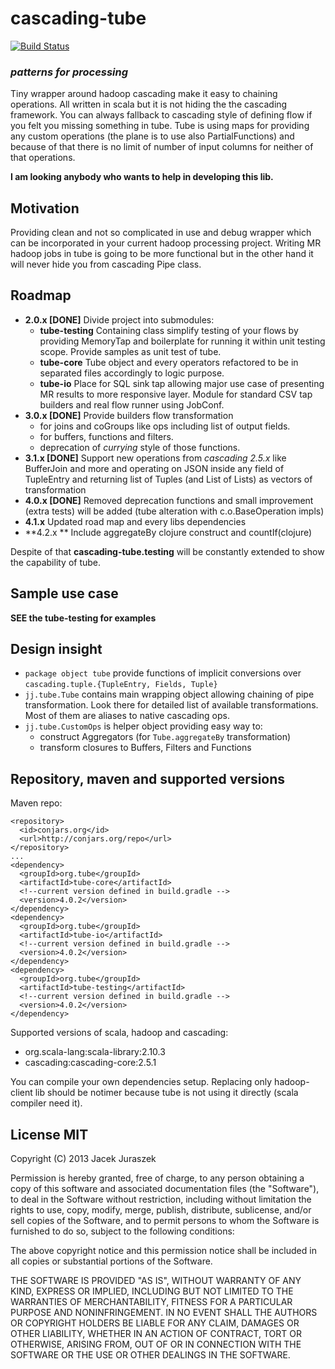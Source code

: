 cascading-tube
==============
[![Build Status](https://travis-ci.org/jjuraszek/cascading-tube.svg?branch=gradlew)](https://travis-ci.org/jjuraszek/cascading-tube)
### *patterns for processing* ###

Tiny wrapper around hadoop cascading make it easy to chaining operations. All written in scala but it is not hiding the the cascading framework. You can always fallback to cascading style of defining flow if you felt you missing something in tube. Tube is using maps for providing any custom operations (the plane is to use also PartialFunctions) and because of that there is no limit of number of input columns for neither of that operations. 

**I am looking anybody who wants to help in developing this lib.**

## Motivation ##

Providing clean and not so complicated in use and debug wrapper which can be incorporated in your current hadoop processing project.
Writing MR hadoop jobs in tube is going to be more functional but in the other hand it will never hide you from cascading Pipe class.

## Roadmap ##
- **2.0.x [DONE]** Divide project into submodules:
  - **tube-testing** Containing class simplify testing of your flows by providing MemoryTap and boilerplate for running it within unit testing scope. Provide samples as unit test of tube.
  - **tube-core** Tube object and every operators refactored to be in separated files accordingly to logic purpose.
  - **tube-io** Place for SQL sink tap allowing major use case of presenting MR results to more responsive layer. Module for standard CSV tap builders and real flow runner using JobConf.
- **3.0.x [DONE]** Provide builders flow transformation
  - for joins and coGroups like ops including list of output fields.
  - for buffers, functions and filters.
  - deprecation of _currying_ style of those functions.
- **3.1.x [DONE]** Support new operations from *cascading 2.5.x* like BufferJoin and more and operating on JSON inside any field of TupleEntry and returning list of Tuples (and List of Lists) as vectors of transformation
- **4.0.x [DONE]** Removed deprecation functions and small improvement (extra tests) will be added (tube alteration with c.o.BaseOperation impls)
- **4.1.x** Updated road map and every libs dependencies
- **4.2.x ** Include aggregateBy clojure construct and countIf(clojure)

Despite of that **cascading-tube.testing** will be constantly extended to show the capability of tube.

## Sample use case ##
**SEE the tube-testing for examples**

## Design insight ##
* ```package object tube``` provide functions of implicit conversions over ```cascading.tuple.{TupleEntry, Fields, Tuple}```
* ```jj.tube.Tube``` contains main wrapping object allowing chaining of pipe transformation. Look there for detailed list of available transformations. Most of them are aliases to native cascading ops.
* ```jj.tube.CustomOps``` is helper object providing easy way to: 
  + construct Aggregators (for ```Tube.aggregateBy``` transformation)
  + transform closures to Buffers, Filters and Functions

## Repository, maven and supported versions ##
Maven repo: 
```
<repository>
  <id>conjars.org</id>
  <url>http://conjars.org/repo</url>
</repository>
...
<dependency>
  <groupId>org.tube</groupId>
  <artifactId>tube-core</artifactId>
  <!--current version defined in build.gradle -->
  <version>4.0.2</version>
</dependency>
<dependency>
  <groupId>org.tube</groupId>
  <artifactId>tube-io</artifactId>
  <!--current version defined in build.gradle -->
  <version>4.0.2</version>
</dependency>
<dependency>
  <groupId>org.tube</groupId>
  <artifactId>tube-testing</artifactId>
  <!--current version defined in build.gradle -->
  <version>4.0.2</version>
</dependency>
```

Supported versions of scala, hadoop and cascading:
* org.scala-lang:scala-library:2.10.3
* cascading:cascading-core:2.5.1

You can compile your own dependencies setup. Replacing only hadoop-client lib should be notimer because tube is not using it directly (scala compiler need it).

## License MIT ##
Copyright (C) 2013 Jacek Juraszek

Permission is hereby granted, free of charge, to any person obtaining a copy of this software and associated documentation files (the "Software"), to deal in the Software without restriction, including without limitation the rights to use, copy, modify, merge, publish, distribute, sublicense, and/or sell copies of the Software, and to permit persons to whom the Software is furnished to do so, subject to the following conditions:

The above copyright notice and this permission notice shall be included in all copies or substantial portions of the Software.

THE SOFTWARE IS PROVIDED "AS IS", WITHOUT WARRANTY OF ANY KIND, EXPRESS OR IMPLIED, INCLUDING BUT NOT LIMITED TO THE WARRANTIES OF MERCHANTABILITY, FITNESS FOR A PARTICULAR PURPOSE AND NONINFRINGEMENT. IN NO EVENT SHALL THE AUTHORS OR COPYRIGHT HOLDERS BE LIABLE FOR ANY CLAIM, DAMAGES OR OTHER LIABILITY, WHETHER IN AN ACTION OF CONTRACT, TORT OR OTHERWISE, ARISING FROM, OUT OF OR IN CONNECTION WITH THE SOFTWARE OR THE USE OR OTHER DEALINGS IN THE SOFTWARE.

